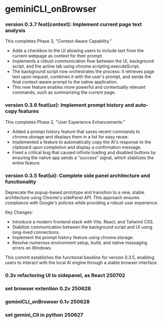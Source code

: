# geminiCLI_onBrowser

### version 0.3.7 feat(context): Implement current page text analysis
This completes Phase 3, "Context-Aware Capability."

- Adds a checkbox to the UI allowing users to include text from the current webpage as context for their prompt.
- Implements a robust communication flow between the UI, background script, and the active tab using chrome.scripting.executeScript.
- The background script now orchestrates the process: it retrieves page text upon request, combines it with the user's prompt, and sends the final context-aware prompt to the native application.
- This new feature enables more powerful and contextually relevant commands, such as summarizing the current page.

### version 0.3.6 feat(ux): Implement prompt history and auto-copy features
This completes Phase 2, "User Experience Enhancements."

- Added a prompt history feature that saves recent commands to chrome.storage and displays them in a list for easy reuse.
- Implemented a feature to automatically copy the AI's response to the clipboard upon completion and display a confirmation message.
- Fixed a critical bug that caused infinite loading and disabled buttons by ensuring the native app sends a "success" signal, which stabilizes the entire feature.

### version 0.3.5 feat(ui): Complete side panel architecture and functionality
Deprecate the popup-based prototype and transition to a new, stable architecture using Chrome's sidePanel API. This approach ensures compliance with Google's policies while providing a robust user experience.

Key Changes:
- Introduce a modern frontend stack with Vite, React, and Tailwind CSS.
- Stabilize communication between the background script and UI using long-lived connections.
- Implement the prompt history feature using chrome.storage.
- Resolve numerous environment setup, build, and native messaging errors on Windows.

This commit establishes the functional baseline for version 0.3.5, enabling users to interact with the local AI engine through a stable browser interface.

### 0.3v refactoring UI to sidepanel, as React 250702

### set browser extention  0.2v 250628
### geminiCLI_onBrowser 0.1v 250628
### set gemini_ClI in python 250627